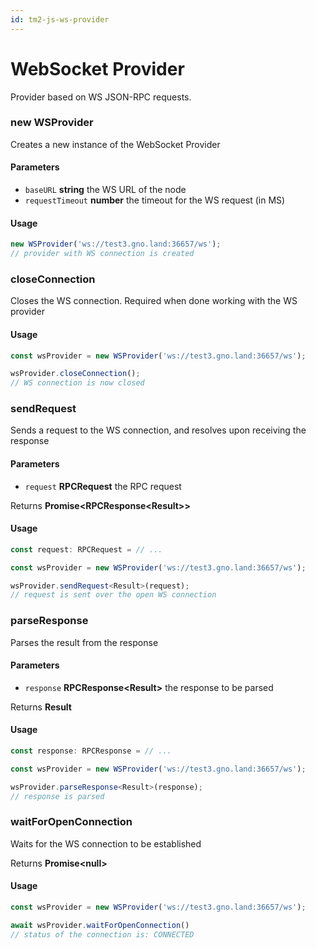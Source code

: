 ```yaml
---
id: tm2-js-ws-provider
---
```


# WebSocket Provider

Provider based on WS JSON-RPC requests.

### new WSProvider

Creates a new instance of the WebSocket Provider

#### Parameters

* `baseURL` **string** the WS URL of the node
* `requestTimeout` **number** the timeout for the WS request (in MS)

#### Usage

```ts
new WSProvider('ws://test3.gno.land:36657/ws');
// provider with WS connection is created
```

### closeConnection

Closes the WS connection. Required when done working
with the WS provider

#### Usage

```ts
const wsProvider = new WSProvider('ws://test3.gno.land:36657/ws');

wsProvider.closeConnection();
// WS connection is now closed
```

### sendRequest

Sends a request to the WS connection, and resolves
upon receiving the response

#### Parameters

* `request` **RPCRequest** the RPC request

Returns **Promise<RPCResponse\<Result>>**

#### Usage

```ts
const request: RPCRequest = // ...

const wsProvider = new WSProvider('ws://test3.gno.land:36657/ws');

wsProvider.sendRequest<Result>(request);
// request is sent over the open WS connection
```

### parseResponse

Parses the result from the response

#### Parameters

* `response` **RPCResponse\<Result>** the response to be parsed

Returns **Result**

#### Usage

```ts
const response: RPCResponse = // ...

const wsProvider = new WSProvider('ws://test3.gno.land:36657/ws');

wsProvider.parseResponse<Result>(response);
// response is parsed
```

### waitForOpenConnection

Waits for the WS connection to be established

Returns **Promise\<null>**

#### Usage

```ts
const wsProvider = new WSProvider('ws://test3.gno.land:36657/ws');

await wsProvider.waitForOpenConnection()
// status of the connection is: CONNECTED
```